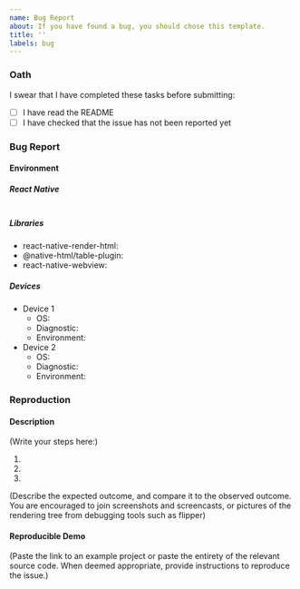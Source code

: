 ```yaml
---
name: Bug Report
about: If you have found a bug, you should chose this template.
title: ''
labels: bug
---
```


<!--
  MAKE SURE TO READ AND FOLLOW THIS TEMPLATE CLOSELY OR YOUR ISSUE WILL BE
  CLOSED WITHOUT NOTICE

  We expect that it will take you about 30 minutes to produce a high-quality
  bug report.  While this may seem like a lot, putting care into issues helps
  us fix them faster.
-->

### Oath

I swear that I have completed these tasks before submitting:

- [ ] I have read the README
- [ ] I have checked that the issue has not been reported yet

### Bug Report 

#### Environment

<!--
  REMARK: you can skip and delete the Libraries section if you are providing
  a full reproduction in a snack or git repository.
-->
##### React Native

<!--
  Paste the result of running “npx react-native info” or “expo diagnostics”
  inside the backtics.
-->

```

```

<!--
  REMARK: you can skip and delete the Libraries section if you are providing
  a full reproduction in a snack or git repository.
-->
##### Libraries

<!--
  Print the versions of each library.
-->

- react-native-render-html:
- @native-html/table-plugin:
- react-native-webview:

<!--
  REMARK: you can skip and delete the Devices section if your issue meets at
  least one of the following criterion:

  - it does not happen on a device, e.g. during bundling or testing with jest;
  - you have demonstrated with a test or a debugging tool that the bug resides
    in the rendering tree (at React level) and not at native level, and thus is
    platform-independent.
-->
##### Devices

<!--
  Give the details of the devices in which you have tested the issue. Please
  also include devices in which you could not reproduce the issue! You are
  welcome to mention simulators and emulators.

  It is advised that you test on at least one Android and iOS device. If you
  can reproduce the issue for one device, set "Diagnostic" to "reproduction",
  otherwise set it to "negative".

  If you had a chance to test the issue in production, please add new devices
  entries for each of these, and set the "Environment" value to "production".
-->

- Device 1 <!-- emulator (Google Pixel 3a) -->
  * OS: <!-- Android 9.0 -->
  * Diagnostic: <!-- reproduction / negative -->
  * Environment: <!-- production / development -->
- Device 2 <!-- simulator (iPhone X) -->
  * OS: <!-- iOS 13.0 -->
  * Diagnostic: <!-- reproduction / negative -->
  * Environment: <!-- production / development -->

### Reproduction

#### Description

<!--
  How would you describe your issue to someone who doesn’t know you or your
  project?  Try to write a sequence of steps that anybody can repeat to see
  the issue.  Be specific! If the bug cannot be reproduced, your issue may be
  closed.

  You must also provide a description of the expected outcome and compare with
  the observed outcome.
-->

(Write your steps here:)

1.
2.
3.

(Describe the expected outcome, and compare it to the observed outcome. You are
encouraged to join screenshots and screencasts, or pictures of the rendering
tree from debugging tools such as flipper)

#### Reproducible Demo

<!--
  Please share a project that reproduces the issue.  There are two ways to do
  it:

    * Create a new app using https://snack.expo.io/ and try to reproduce the
      issue in it.  This is useful if you roughly know where the problem is,
      or can’t share the real code.

    * Or, copy your app and remove things until you’re left with the minimal
      reproducible demo.  This is useful for finding the root cause. You may
      then optionally create a Snack.

  This is a good guide to creating bug demos:
  https://stackoverflow.com/help/mcve Once you’re done, copy and paste the
  link to the Snack or a public GitHub repository below:
-->

(Paste the link to an example project or paste the entirety of the relevant
source code. When deemed appropriate, provide instructions to reproduce the
issue.)

<!--
  What happens if you skip this step?

  Someone will read your bug report, and maybe will be able to help you, but
  it’s unlikely that it will get much attention from the team. Eventually, the
  issue will likely get closed in favor of issues that have reproducible
  demos.

  Please remember that:

    * Issues without reproducible demos have a very low priority.
    * The person fixing the bug would have to do that anyway. Please be
      respectful of their time.
    * You might figure out the issues yourself as you work on extracting it.

  Thanks for helping us help you!
-->
